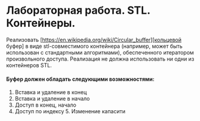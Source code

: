 # Лабораторная работа. STL. Контейнеры.

Реализовать [https://en.wikipedia.org/wiki/Circular_buffer][кольцевой буфер] в виде stl-совместимого контейнера (например, может быть использован с стандартными алгоритмами), обеспеченного итератором произвольного доступа. Реализация не должна использовать ни одни из контейнеров STL.

#### Буфер должен обладать следующими возможностями:
1. Вставка и удаление в конец
2. Вставка и удаление в начало
3. Доступ в конец, начало
4. Доступ по индексу 5. Изменение капасити
